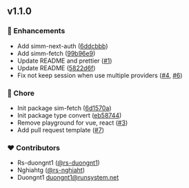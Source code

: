 
## v1.1.0


### 🚀 Enhancements

- Add simm-next-auth ([6ddcbbb](https://github.com/techbasejs/techbase/commit/6ddcbbb))
- Add simm-fetch ([99b96e9](https://github.com/techbasejs/techbase/commit/99b96e9))
- Update README and prettier ([#1](https://github.com/techbasejs/techbase/pull/1))
- Update README ([5822d6f](https://github.com/techbasejs/techbase/commit/5822d6f))
- Fix not keep session when use multiple providers ([#4](https://github.com/techbasejs/techbase/pull/4), [#6](https://github.com/techbasejs/techbase/pull/6))

### 🏡 Chore

- Init package sim-fetch ([6d1570a](https://github.com/techbasejs/techbase/commit/6d1570a))
- Init package type convert ([eb58744](https://github.com/techbasejs/techbase/commit/eb58744))
- Remove playground for vue, react ([#3](https://github.com/techbasejs/techbase/pull/3))
- Add pull request template ([#7](https://github.com/techbasejs/techbase/pull/7))

### ❤️ Contributors

- Rs-duongnt1 ([@rs-duongnt1](http://github.com/rs-duongnt1))
- Nghiahtg ([@rs-nghiaht](http://github.com/rs-nghiaht))
- Duongnt1 <duongnt1@runsystem.net>

